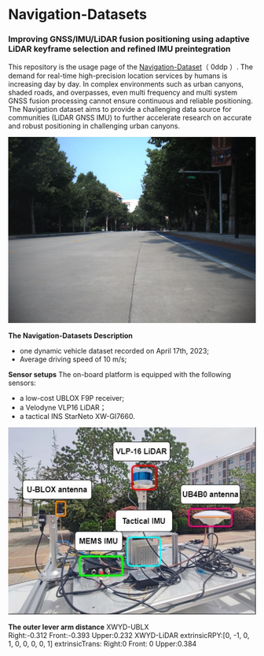 # Navigation-Datasets
### Improving GNSS/IMU/LiDAR fusion positioning using adaptive LiDAR keyframe selection and refined IMU preintegration

This repository is the usage page of the [Navigation-Dataset](https://pan.baidu.com/s/1Qc3cgB_Pm2_B9YVyhkJkWg)（ 0ddp ）. The demand for real-time high-precision location services by humans is increasing day by day. In complex environments such as urban canyons, shaded roads, and overpasses, even multi frequency and multi system GNSS fusion processing cannot ensure continuous and reliable positioning. The Navigation dataset aims to provide a challenging data source for communities (LiDAR GNSS IMU) to further accelerate research on accurate and robust positioning in challenging urban canyons.

<p align="center">
  <img width="712pix" src="huanjing.jpg">
</p>

**The Navigation-Datasets Description**
 - one dynamic vehicle dataset recorded on April 17th, 2023;
 - Average driving speed of 10 m/s;

  
**Sensor setups**
The on-board platform is equipped with the following sensors:
 - a low-cost UBLOX F9P receiver;
 - a Velodyne VLP16 LiDAR；
 - a tactical INS StarNeto XW-GI7660.

<p align="center">
  <img width="712pix" src="shebei.jpg">
</p>

**The outer lever arm distance**
XWYD-UBLX  
Right:-0.312 Front:-0.393 Upper:0.232
XWYD-LiDAR
 extrinsicRPY:[0, -1, 0,
 1, 0, 0,
  0, 0, 1]
extrinsicTrans:
Right:0 Front: 0 Upper:0.384
